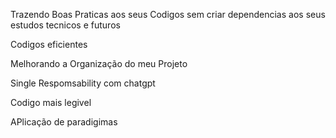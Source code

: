 Trazendo Boas Praticas aos seus Codigos sem criar dependencias aos seus estudos tecnicos e futuros 

Codigos eficientes 

Melhorando a Organização do meu Projeto 

Single Respomsability com chatgpt 

Codigo mais legivel 

APlicação de paradigimas 



